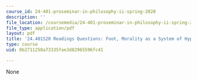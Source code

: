 ```yaml
---
course_id: 24-401-proseminar-in-philosophy-ii-spring-2020
description: ''
file_location: /coursemedia/24-401-proseminar-in-philosophy-ii-spring-2020/0b2711258a73335fae3d82965596fc41_MIT24_401S20_Questions18.pdf
file_type: application/pdf
layout: pdf
title: '24.401S20 Readings Questions: Foot, Morality as a System of Hypothetical Imperatives'
type: course
uid: 0b2711258a73335fae3d82965596fc41

---
```

None